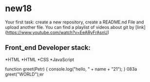 # new18
Your first task: create a new repository, create a README.nd File and upload another file.
You can find a playlist of videos about git by [link] (https://www.youtube.com/watch?v=EeARyFrAsnU)
## Front_end Developer stack:
*HTML
*HTML
﻿﻿*CSS
﻿﻿*JavaScript
  
function greet(Petr) {
  console.log("hello, " + name + "21");
}
083a
greet("WORLD");er
